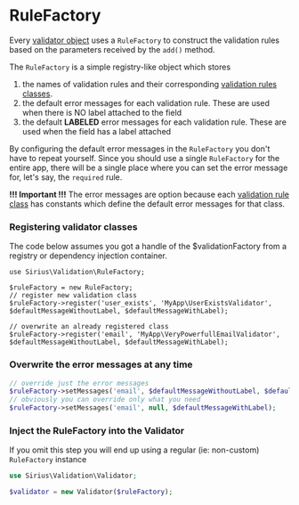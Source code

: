 # RuleFactory

Every [validator object](validator.md) uses a `RuleFactory` to construct the validation rules based on the parameters received by the `add()` method.

The `RuleFactory` is a simple registry-like object which stores

1. the names of validation rules and their corresponding [validation rules classes](rules.md).
2. the default error messages for each validation rule. These are used when there is NO label attached to the field
3. the default **LABELED** error messages for each validation rule. These are used when the field has a label attached

By configuring the default error messages in the `RuleFactory` you don't have to repeat yourself. Since you should use a single `RuleFactory` for the entire app, there will be a single place where you can set the error message for, let's say, the `required` rule.

**!!! Important !!!** The error messages are option because each [validation rule class](rule_anatomy.md) has constants which define the default error messages for that class.

### Registering validator classes

The code below assumes you got a handle of the $validationFactory from a registry or dependency injection container.

```
use Sirius\Validation\RuleFactory;

$ruleFactory = new RuleFactory;
// register new validation class
$ruleFactory->register('user_exists', 'MyApp\UserExistsValidator', $defaultMessageWithoutLabel, $defaultMessageWithLabel);

// overwrite an already registered class
$ruleFactory->register('email', 'MyApp\VeryPowerfullEmailValidator', $defaultMessageWithoutLabel, $defaultMessageWithLabel);
```

### Overwrite the error messages at any time

```php
// override just the error messages
$ruleFactory->setMessages('email', $defaultMessageWithoutLabel, $defaultMessageWithLabel);
// obviously you can override only what you need
$ruleFactory->setMessages('email', null, $defaultMessageWithLabel);
```

### Inject the RuleFactory into the Validator

If you omit this step you will end up using a regular (ie: non-custom) `RuleFactory` instance

```php
use Sirius\Validation\Validator;

$validator = new Validator($ruleFactory);
```

